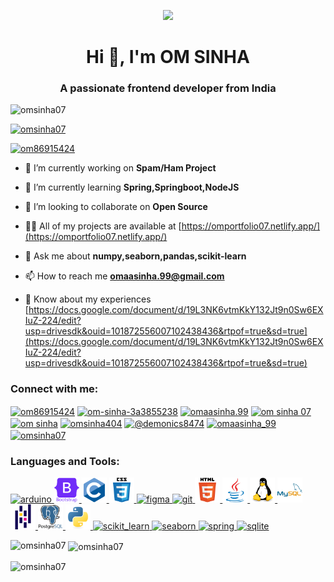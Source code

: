 <p align="center"><img src='https://78.media.tumblr.com/f92b629e0ce28ac8d4c7d375493114bc/tumblr_p87k4vslQz1r38ekmo1_500.gif' width='750px'></p>
<p align = "center">
<h1 align="center">Hi 👋, I'm OM SINHA</h1>
<h3 align="center">A passionate frontend developer from India</h3>

<p align="left"> <img src="https://komarev.com/ghpvc/?username=omsinha07&label=Profile%20views&color=0e75b6&style=flat" alt="omsinha07" /> </p>

<p align="left"> <a href="https://github.com/ryo-ma/github-profile-trophy"><img src="https://github-profile-trophy.vercel.app/?username=omsinha07" alt="omsinha07" /></a> </p>

<p align="left"> <a href="https://twitter.com/om86915424" target="blank"><img src="https://img.shields.io/twitter/follow/om86915424?logo=twitter&style=for-the-badge" alt="om86915424" /></a> </p>

- 🔭 I’m currently working on **Spam/Ham Project**

- 🌱 I’m currently learning **Spring,Springboot,NodeJS**

- 👯 I’m looking to collaborate on **Open Source**

- 👨‍💻 All of my projects are available at [https://omportfolio07.netlify.app/](https://omportfolio07.netlify.app/)

- 💬 Ask me about **numpy,seaborn,pandas,scikit-learn**

- 📫 How to reach me **omaasinha.99@gmail.com**

- 📄 Know about my experiences [https://docs.google.com/document/d/19L3NK6vtmKkY132Jt9n0Sw6EXIuZ-224/edit?usp=drivesdk&ouid=101872556007102438436&rtpof=true&sd=true](https://docs.google.com/document/d/19L3NK6vtmKkY132Jt9n0Sw6EXIuZ-224/edit?usp=drivesdk&ouid=101872556007102438436&rtpof=true&sd=true)

<h3 align="left">Connect with me:</h3>
<p align="left">
<a href="https://twitter.com/om86915424" target="blank"><img align="center" src="https://raw.githubusercontent.com/rahuldkjain/github-profile-readme-generator/master/src/images/icons/Social/twitter.svg" alt="om86915424" height="30" width="40" /></a>
<a href="https://linkedin.com/in/om-sinha-3a3855238" target="blank"><img align="center" src="https://raw.githubusercontent.com/rahuldkjain/github-profile-readme-generator/master/src/images/icons/Social/linked-in-alt.svg" alt="om-sinha-3a3855238" height="30" width="40" /></a>
<a href="https://codesandbox.com/omaasinha.99" target="blank"><img align="center" src="https://raw.githubusercontent.com/rahuldkjain/github-profile-readme-generator/master/src/images/icons/Social/codesandbox.svg" alt="omaasinha.99" height="30" width="40" /></a>
<a href="https://kaggle.com/om sinha 07" target="blank"><img align="center" src="https://raw.githubusercontent.com/rahuldkjain/github-profile-readme-generator/master/src/images/icons/Social/kaggle.svg" alt="om sinha 07" height="30" width="40" /></a>
<a href="https://fb.com/om sinha" target="blank"><img align="center" src="https://raw.githubusercontent.com/rahuldkjain/github-profile-readme-generator/master/src/images/icons/Social/facebook.svg" alt="om sinha" height="30" width="40" /></a>
<a href="https://instagram.com/omsinha404" target="blank"><img align="center" src="https://raw.githubusercontent.com/rahuldkjain/github-profile-readme-generator/master/src/images/icons/Social/instagram.svg" alt="omsinha404" height="30" width="40" /></a>
<a href="https://www.youtube.com/c/@demonics8474" target="blank"><img align="center" src="https://raw.githubusercontent.com/rahuldkjain/github-profile-readme-generator/master/src/images/icons/Social/youtube.svg" alt="@demonics8474" height="30" width="40" /></a>
<a href="https://www.hackerrank.com/omaasinha_99" target="blank"><img align="center" src="https://raw.githubusercontent.com/rahuldkjain/github-profile-readme-generator/master/src/images/icons/Social/hackerrank.svg" alt="omaasinha_99" height="30" width="40" /></a>
<a href="https://www.leetcode.com/omsinha07" target="blank"><img align="center" src="https://raw.githubusercontent.com/rahuldkjain/github-profile-readme-generator/master/src/images/icons/Social/leet-code.svg" alt="omsinha07" height="30" width="40" /></a>
</p>

<h3 align="left">Languages and Tools:</h3>
<p align="left"> <a href="https://www.arduino.cc/" target="_blank" rel="noreferrer"> <img src="https://cdn.worldvectorlogo.com/logos/arduino-1.svg" alt="arduino" width="40" height="40"/> </a> <a href="https://getbootstrap.com" target="_blank" rel="noreferrer"> <img src="https://raw.githubusercontent.com/devicons/devicon/master/icons/bootstrap/bootstrap-plain-wordmark.svg" alt="bootstrap" width="40" height="40"/> </a> <a href="https://www.cprogramming.com/" target="_blank" rel="noreferrer"> <img src="https://raw.githubusercontent.com/devicons/devicon/master/icons/c/c-original.svg" alt="c" width="40" height="40"/> </a> <a href="https://www.w3schools.com/css/" target="_blank" rel="noreferrer"> <img src="https://raw.githubusercontent.com/devicons/devicon/master/icons/css3/css3-original-wordmark.svg" alt="css3" width="40" height="40"/> </a> <a href="https://www.figma.com/" target="_blank" rel="noreferrer"> <img src="https://www.vectorlogo.zone/logos/figma/figma-icon.svg" alt="figma" width="40" height="40"/> </a> <a href="https://git-scm.com/" target="_blank" rel="noreferrer"> <img src="https://www.vectorlogo.zone/logos/git-scm/git-scm-icon.svg" alt="git" width="40" height="40"/> </a> <a href="https://www.w3.org/html/" target="_blank" rel="noreferrer"> <img src="https://raw.githubusercontent.com/devicons/devicon/master/icons/html5/html5-original-wordmark.svg" alt="html5" width="40" height="40"/> </a> <a href="https://www.java.com" target="_blank" rel="noreferrer"> <img src="https://raw.githubusercontent.com/devicons/devicon/master/icons/java/java-original.svg" alt="java" width="40" height="40"/> </a> <a href="https://www.linux.org/" target="_blank" rel="noreferrer"> <img src="https://raw.githubusercontent.com/devicons/devicon/master/icons/linux/linux-original.svg" alt="linux" width="40" height="40"/> </a> <a href="https://www.mysql.com/" target="_blank" rel="noreferrer"> <img src="https://raw.githubusercontent.com/devicons/devicon/master/icons/mysql/mysql-original-wordmark.svg" alt="mysql" width="40" height="40"/> </a> <a href="https://pandas.pydata.org/" target="_blank" rel="noreferrer"> <img src="https://raw.githubusercontent.com/devicons/devicon/2ae2a900d2f041da66e950e4d48052658d850630/icons/pandas/pandas-original.svg" alt="pandas" width="40" height="40"/> </a> <a href="https://www.postgresql.org" target="_blank" rel="noreferrer"> <img src="https://raw.githubusercontent.com/devicons/devicon/master/icons/postgresql/postgresql-original-wordmark.svg" alt="postgresql" width="40" height="40"/> </a> <a href="https://www.python.org" target="_blank" rel="noreferrer"> <img src="https://raw.githubusercontent.com/devicons/devicon/master/icons/python/python-original.svg" alt="python" width="40" height="40"/> </a> <a href="https://scikit-learn.org/" target="_blank" rel="noreferrer"> <img src="https://upload.wikimedia.org/wikipedia/commons/0/05/Scikit_learn_logo_small.svg" alt="scikit_learn" width="40" height="40"/> </a> <a href="https://seaborn.pydata.org/" target="_blank" rel="noreferrer"> <img src="https://seaborn.pydata.org/_images/logo-mark-lightbg.svg" alt="seaborn" width="40" height="40"/> </a> <a href="https://spring.io/" target="_blank" rel="noreferrer"> <img src="https://www.vectorlogo.zone/logos/springio/springio-icon.svg" alt="spring" width="40" height="40"/> </a> <a href="https://www.sqlite.org/" target="_blank" rel="noreferrer"> <img src="https://www.vectorlogo.zone/logos/sqlite/sqlite-icon.svg" alt="sqlite" width="40" height="40"/> </a> </p>

<p><img align="left" src="https://github-readme-stats.vercel.app/api/top-langs?username=omsinha07&show_icons=true&locale=en&layout=compact" alt="omsinha07" /></p>

<p>&nbsp;<img align="center" src="https://github-readme-stats.vercel.app/api?username=omsinha07&show_icons=true&locale=en" alt="omsinha07" /></p>

<p><img align="center" src="https://github-readme-streak-stats.herokuapp.com/?user=omsinha07&" alt="omsinha07" /></p>
